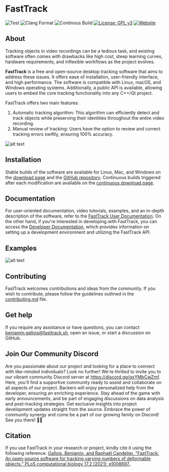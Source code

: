 # FastTrack

 ![Test](https://github.com/bgallois/FastTrack/workflows/Tests/badge.svg) ![Clang Format](https://github.com/bgallois/FastTrack/workflows/Clang%20Format/badge.svg) ![Continous Build](https://github.com/bgallois/FastTrack/workflows/Continous%20Builds/badge.svg) [![License: GPL v3](https://img.shields.io/badge/License-GPLv3-blue.svg)](https://www.gnu.org/licenses/gpl-3.0) [![Website](https://img.shields.io/website?style=plastic&url=https%3A%2F%2Fwww.fasttrack.sh%2F)](http://www.fasttrack.sh)

## About

Tracking objects in video recordings can be a tedious task, and existing software often comes with drawbacks like high cost, steep learning curves, hardware requirements, and inflexible workflows as the project evolves.

**FastTrack** is a free and open-source desktop tracking software that aims to address these issues. It offers ease of installation, user-friendly interface, and high performance. The software is compatible with Linux, macOS, and Windows operating systems. Additionally, a public API is available, allowing users to embed the core tracking functionality into any C++/Qt project.

FastTrack offers two main features:
1. Automatic tracking algorithm: This algorithm can efficiently detect and track objects while preserving their identities throughout the entire video recording.
2. Manual review of tracking: Users have the option to review and correct tracking errors swiftly, ensuring 100% accuracy.

![alt text](docs/user/assets/readme.gif)

## Installation

Stable builds of the software are available for Linux, Mac, and Windows on the [download page](https://www.fasttrack.sh/docs/installation/) and the [GitHub repository](https://github.com/FastTrackOrg/FastTrack/releases). Continuous builds triggered after each modification are available on the [continuous download page](https://www.fasttrack.sh/download/Continuous/).

## Documentation

For user-oriented documentation, video tutorials, examples, and an in-depth description of the software, refer to the [FastTrack User Documentation](https://www.fasttrack.sh/docs/intro). On the other hand, if you're interested in developing with FastTrack, you can access the [Developer Documentation](https://www.fasttrack.sh/API/index.html), which provides information on setting up a development environment and utilizing the FastTrack API.

## Examples

![alt text](docs/user/assets/example.gif)

## Contributing

FastTrack welcomes contributions and ideas from the community. If you wish to contribute, please follow the guidelines outlined in the [contributing.md](contributing.md) file.

## Get help

If you require any assistance or have questions, you can contact benjamin.gallois@fasttrack.sh, open an issue, or start a discussion on GitHub.

## Join Our Community Discord

Are you passionate about our project and looking for a place to connect with like-minded individuals? Look no further! We're thrilled to invite you to our vibrant community Discord server at https://discord.gg/qxYMbCwZmf. Here, you'll find a supportive community ready to assist and collaborate on all aspects of our project. Backers will enjoy personalized help from the developer, ensuring an enriching experience. Stay ahead of the game with early announcements, and be part of engaging discussions on data analysis and post-tracking strategies. Get exclusive insights into project development updates straight from the source. Embrace the power of community synergy and come be a part of our growing family on Discord! See you there! 🚀🌟

## Citation

If you use FastTrack in your research or project, kindly cite it using the following reference: [Gallois, Benjamin, and Raphaël Candelier. "FastTrack: An open-source software for tracking varying numbers of deformable objects." PLoS computational biology 17.2 (2021): e1008697.](https://journals.plos.org/ploscompbiol/article?id=10.1371/journal.pcbi.1008697).
